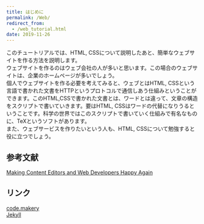 ```yaml
---
title: はじめに
permalink: /Web/
redirect_from:
  - /web_tutorial.html
date: 2019-11-26
---
```

このチュートリアルでは、HTML, CSSについて説明したあと、簡単なウェブサイトを作る方法を説明します。  
ウェブサイトを作るのはウェブ会社の人が多いと思います。この場合のウェブサイトは、企業のホームページが多いでしょう。  
個人でウェブサイトを作る必要を考えてみると、ウェブとはHTML, CSSという言語で書かれた文書をHTTPというプロトコルで通信しあう仕組みということができます。このHTML,CSSで書かれた文書とは、ワードとは違って、文章の構造をスクリプトで書いていきます。要はHTML, CSSはワードの代替になりうるということです。科学の世界ではこのスクリプトで書いていく仕組みで有名なものに、TeXというソフトがあります。  
また、ウェブサービスを作りたいという人も、HTML, CSSについて勉強すると役に立つでしょう。

<!--
## コンテンツ
ウェブサイトは、文章の構造をHTMLというマークアップ言語で書いていき、それをCSSという言語で装飾していきます。
よってコンテンツといえば、HTMLの部分と言えますが、毎回HTMLをかくのは面倒だということで、マークダウンという簡易マークアップ言語を使うことをおすすめします。<br>

## 静的サイトジェネレータ
サイトを作るに当たって、コンテンツを管理するときに、HTML, CSSの他に、WordpressなどのCMSを使うことになると思います。
Wordpressを使うのもいいですが、少々大きすぎるシステムなのと、コンテンツをCMSから独立させるために、静的サイトジェネレータを使いましょう。
静的サイトジェネレータでおすすめのものは、<a href="https://www.staticgen.com/">このページ</a>にまとめられています。
これらの中で、初心者はJekyllから始めるのがいいのではないかと思います。理由としては、ウェブホスティングサービスとしてGithub Pagesを使うときに、設定せずに使えるからです。

## ストレージ
自分のパソコンがまず第一のストレージです。
Githubをおすすめします。Githubを使うには、Gitについて学ぶ必要があり、説明は結構長くなるので、ここでは書きません。
-->
## 参考文献
<a href="https://code.makery.ch/blog/making-content-editors-and-web-developers-happy/">Making Content Editors and Web Developers Happy Again</a>

## リンク
<a href="https://code.makery.ch/">code.makery</a><br>
<a href="https://jekyllrb.com/">Jekyll</a>
